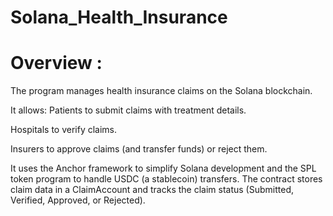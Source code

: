 # Solana_Health_Insurance

# Overview : 
The program manages health insurance claims on the Solana blockchain. 

It allows: Patients to submit claims with treatment details.

Hospitals to verify claims.

Insurers to approve claims (and transfer funds) or reject them.


It uses the Anchor framework to simplify Solana development and the SPL token program to handle USDC (a stablecoin) transfers. The contract stores claim data in a ClaimAccount and tracks the claim status (Submitted, Verified, Approved, or Rejected).


